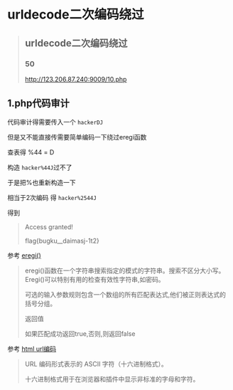 # urldecode二次编码绕过



> ## urldecode二次编码绕过
>
> ### 50
>
> 
>
> <http://123.206.87.240:9009/10.php>
>
> <?php
> if(eregi("hackerDJ",$_GET[id])) {
> echo("
>
> not allowed!
>
> ");
>
> exit();
>
> }
>
> $_GET[id] = urldecode($_GET[id]);
>
> if($_GET[id] == "hackerDJ")
>
> {
>
> echo "
>
> Access granted!
>
> ";
>
> echo "
>
> flag
>
> ";
>
> }
>
> ?>



## 1.php代码审计

代码审计得需要传入一个 `hackerDJ` 

但是又不能直接传需要简单编码一下绕过eregi函数

查表得 %44 = D

构造 `hacker%44J`过不了

于是把%也重新构造一下

相当于2次编码 得 `hacker%2544J`

得到

> Access granted!
>
> flag{bugku__daimasj-1t2}



参考 [eregi()](https://wiki.jikexueyuan.com/project/php/regular-expression/eregi.html)

> eregi()函数在一个字符串搜索指定的模式的字符串。搜索不区分大小写。Eregi()可以特别有用的检查有效性字符串,如密码。　
>
> 可选的输入参数规则包含一个数组的所有匹配表达式,他们被正则表达式的括号分组。
>
> 返回值
>
> 如果匹配成功返回true,否则,则返回false

参考 [html url编码](http://www.w3school.com.cn/tags/html_ref_urlencode.html)

> URL 编码形式表示的 ASCII 字符（十六进制格式）。
>
> 十六进制格式用于在浏览器和插件中显示非标准的字母和字符。